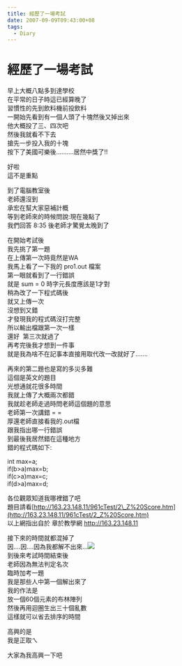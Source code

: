 ```yaml
---
title: 經歷了一場考試
date: 2007-09-09T09:43:00+08
tags:
  - Diary
---
```

# 經歷了一場考試

早上大概八點多到達學校  
在平常的日子時這已經算晚了  
習慣性的先到飲料機前投飲料  
一開始先看到有一個人頭了十塊然後又掉出來  
他大概投了三、四次吧  
然後我就看不下去      
搶先一步投入我的十塊  
按下了美國可樂後..........居然中獎了!!  
  
  
好啦  
這不是重點  
  
  
到了電腦教室後  
老師還沒到  
承宏在幫大家惡補計概  
等到老師來的時候問說:現在幾點了  
我們回答 8:35 後老師才驚覺太晚到了  
  
  
在開始考試後  
我先挑了第一題  
在上傳第一次時竟然是WA  
我馬上看了一下我的 pro1.out 檔案  
第一眼就看到了一行錯誤  
就是 sum = 0 時字元長度應該是1才對  
稍為改了一下程式碼後  
就又上傳一次  
沒想到又錯  
才發現我的程式碼沒打完整  
所以輸出檔跟第一次一樣  
還好  第三次就過了  
再考完後我才想到一件事  
就是我為啥不在記事本直接用取代改一改就好了.......  
  
再來的第二題也是寫的多災多難  
這個是英文的題目  
光想通就花很多時間  
我就上傳了大概兩次都錯  
我就趁老師走過時問老師這個題的意思  
老師第一次講錯 = =  
厚還老師直接看我的.out檔  
跟我指出哪一行錯誤  
到最後我居然錯在這種地方  
錯的程式碼如下:  
  
int max=a;  
if(b>a)max=b;  
if(c>a)max=c;  
if(d>a)max=d;  
  
各位觀眾知道我哪裡錯了吧  
題目請看[http://163.23.148.11/961cTest/2\_Z%20Score.htm](http://163.23.148.11/961cTest/2_Z%20Score.htm)  
以上網指出自於 章於教學網 <http://163.23.148.11>  
  
接下來的時間就都混掉了  
因....因....因為我都解不出來...![](http://pic.wretch.cc/photos/icon/blog/smiley/msn/y20.gif)  
到後來考試時間結束後  
老師因為無法判定名次  
臨時加考一題  
我是那些人中第一個解出來了  
我的作法是  
放一個60個元素的布林陣列  
然後再用迴圈生出三十個亂數  
這樣就可以省去排序的時間  
  
高興的是  
我是正取ㄟ  
  
大家為我高興一下吧
